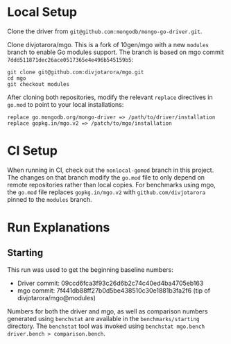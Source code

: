 # Local Setup

Clone the driver from `git@github.com:mongodb/mongo-go-driver.git`.

Clone divjotarora/mgo. This is a fork of 10gen/mgo with a new
`modules` branch to enable Go modules support. The branch is based on mgo commit
`7ddd511871dec26ace0517365e4e496b545159b5`:

```
git clone git@github.com:divjotarora/mgo.git
cd mgo
git checkout modules
```

After cloning both repositories, modify the relevant `replace` directives in `go.mod` to point to your local
installations:

```
replace go.mongodb.org/mongo-driver => /path/to/driver/installation
replace gopkg.in/mgo.v2 => /patch/to/mgo/installation
```

# CI Setup

When running in CI, check out the `nonlocal-gomod` branch in this project. The changes on that branch modify the
`go.mod` file to only depend on remote repositories rather than local copies. For benchmarks using mgo, the `go.mod`
file replaces `gopkg.in/mgo.v2` with `github.com/divjotarora` pinned to the `modules` branch.

# Run Explanations

## Starting

This run was used to get the beginning baseline numbers:

- Driver commit: 09ccd6fca3f93c26d6b2c74c40ed4ba4705eb163
- mgo commit: 7f441db88ff27b0d5be438510c30e1881b3fa2f6 (tip of divjotarora/mgo@modules)

Numbers for both the driver and mgo, as well as comparison numbers generated using `benchstat` are available in the
`benchmarks/starting` directory. The `benchstat` tool was invoked using `benchstat mgo.bench driver.bench > comparison.bench`.
